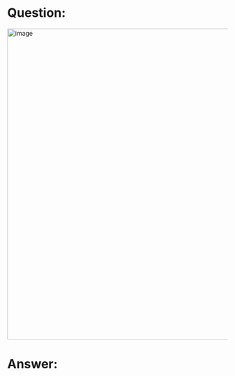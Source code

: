 # Question:<br>
<img width="566" height="709" alt="image" src="https://github.com/user-attachments/assets/c520c96f-b9b8-4a35-b9de-aed31d7bab15" /><br>

# Answer:<br>

